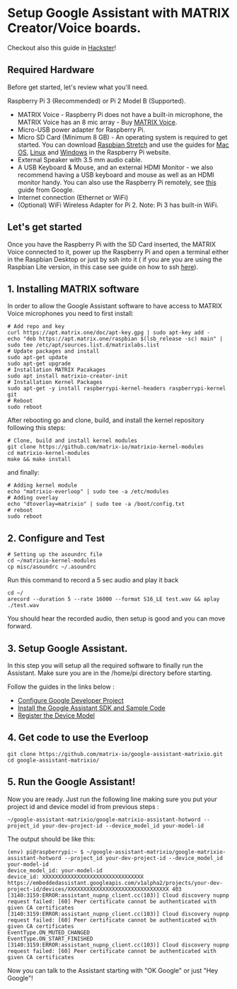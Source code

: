 # Setup Google Assistant with MATRIX Creator/Voice boards.

Checkout also this guide in [Hackster](https://www.hackster.io/matrix-labs/matrix-voice-with-google-assistant-e9751e)!

## Required Hardware

Before get started, let's review what you'll need.

Raspberry Pi 3 (Recommended) or Pi 2 Model B (Supported).
* MATRIX Voice - Raspberry Pi does not have a built-in microphone, the MATRIX Voice has an 8 mic array - Buy [MATRIX Voice](https://www.matrix.one/products/voice).
* Micro-USB power adapter for Raspberry Pi.
* Micro SD Card (Minimum 8 GB) - An operating system is required to get started. You can download [Raspbian Stretch](https://www.raspberrypi.org/downloads/raspbian/) and use the guides for [Mac OS](https://www.raspberrypi.org/documentation/installation/installing-images/mac.md), [Linux](https://www.raspberrypi.org/documentation/installation/installing-images/linux.md) and [Windows](https://www.raspberrypi.org/documentation/installation/installing-images/windows.md) in the Raspberry Pi website.
* External Speaker with 3.5 mm audio cable.
* A USB Keyboard & Mouse, and an external HDMI Monitor - we also recommend having a USB keyboard and mouse as well as an HDMI monitor handy. You can also use the Raspberry Pi remotely, see [this](https://developers.google.com/assistant/sdk/guides/library/python/embed/setup-headless) guide from Google.
* Internet connection (Ethernet or WiFi)
* (Optional) WiFi Wireless Adapter for Pi 2. Note: Pi 3 has built-in WiFi.

## Let's get started
Once you have the Raspberry Pi with the SD Card inserted, the MATRIX Voice connected to it, power up the Raspberry Pi and open a terminal either in the Raspbian Desktop or just by ssh into it ( if you are you are using the Raspbian Lite version, in this case see guide on how to ssh [here](https://developers.google.com/assistant/sdk/guides/library/python/embed/setup-headless)).

## 1. Installing MATRIX software
In order to allow the Google Assistant software to have access to MATRIX Voice microphones you need to first install:

```
# Add repo and key
curl https://apt.matrix.one/doc/apt-key.gpg | sudo apt-key add -
echo "deb https://apt.matrix.one/raspbian $(lsb_release -sc) main" | sudo tee /etc/apt/sources.list.d/matrixlabs.list
# Update packages and install
sudo apt-get update
sudo apt-get upgrade
# Installation MATRIX Pacakages
sudo apt install matrixio-creator-init
# Installation Kernel Packages
sudo apt-get -y install raspberrypi-kernel-headers raspberrypi-kernel git 
# Reboot
sudo reboot
```

After rebooting go and clone, build, and install the kernel repository following this steps:

```
# Clone, build and install kernel modules
git clone https://github.com/matrix-io/matrixio-kernel-modules
cd matrixio-kernel-modules
make && make install
```

and finally:

```
# Adding kernel module
echo "matrixio-everloop" | sudo tee -a /etc/modules
# Adding overlay
echo "dtoverlay=matrixio" | sudo tee -a /boot/config.txt
# reboot
sudo reboot
```

## 2. Configure and Test

```
# Setting up the asoundrc file
cd ~/matrixio-kernel-modules
cp misc/asoundrc ~/.asoundrc
```

Run this command to record a 5 sec audio and play it back

```
cd ~/
arecord --duration 5 --rate 16000 --format S16_LE test.wav && aplay ./test.wav
```
You should hear the recorded audio, then setup is good and you can move forward.

## 3. Setup Google Assistant.

In this step you will setup all the required software to finally run the Assistant. Make sure you are in the /home/pi directory before starting.

Follow the guides in the links below :

* [Configure Google Developer Project](https://developers.google.com/assistant/sdk/guides/library/python/embed/config-dev-project-and-account)
* [Install the Google Assistant SDK and Sample Code](https://developers.google.com/assistant/sdk/guides/library/python/embed/install-sample)
* [Register the Device Model](https://developers.google.com/assistant/sdk/guides/library/python/embed/install-sample)

## 4. Get code to use the Everloop

```
git clone https://github.com/matrix-io/google-assistant-matrixio.git
cd google-assistant-matrixio/
```

## 5. Run the Google Assistant!

Now you are ready. Just run the following line making sure you put your project id and device model id from previous steps :

```
~/google-assistant-matrixio/google-matrixio-assistant-hotword --project_id your-dev-project-id --device_model_id your-model-id
```

The output should be like this:

```
(env) pi@raspberrypi:~ $ ~/google-assistant-matrixio/google-matrixio-assistant-hotword --project_id your-dev-project-id --device_model_id your-model-id
device_model_id: your-model-id
device_id: XXXXXXXXXXXXXXXXXXXXXXXXXXXXXXXX
https://embeddedassistant.googleapis.com/v1alpha2/projects/your-dev-project-id/devices/XXXXXXXXXXXXXXXXXXXXXXXXXXXXXXXX 403
[3140:3159:ERROR:assistant_nupnp_client.cc(103)] Cloud discovery nupnp request failed: [60] Peer certificate cannot be authenticated with given CA certificates
[3140:3159:ERROR:assistant_nupnp_client.cc(103)] Cloud discovery nupnp request failed: [60] Peer certificate cannot be authenticated with given CA certificates
EventType.ON_MUTED_CHANGED
EventType.ON_START_FINISHED
[3140:3159:ERROR:assistant_nupnp_client.cc(103)] Cloud discovery nupnp request failed: [60] Peer certificate cannot be authenticated with given CA certificates 
```
Now you can talk to the Assistant starting with "OK Google" or just "Hey Google"!
